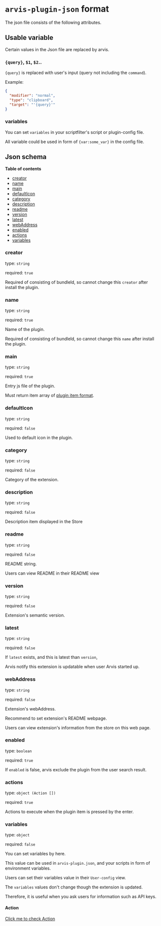 # `arvis-plugin-json` format

The json file consists of the following attributes.

## Usable variable

Certain values in the Json file are replaced by arvis.

### `{query}`, `$1`, `$2`..

`{query}` is replaced with user's input (query not including the `command`).

Example:
```json
{
  "modifier": "normal",
  "type": "clipboard",
  "target": "'{query}'"
}
```

### variables

You can set `variables` in your scriptfilter's script or plugin-config file.

All variable could be used in form of `{var:some_var}` in the config file.

## Json schema

**Table of contents**

- [creator](#creator)
- [name](#name)
- [main](#main)
- [defaultIcon](#defaultIcon)
- [category](#category)
- [description](#description)
- [readme](#readme)
- [version](#version)
- [latest](#latest)
- [webAddress](#webAddress)
- [enabled](#enabled)
- [actions](#actions)
- [variables](#variables)

### creator

type: `string`

required: `true`

Required of consisting of bundleId, so cannot change this `creator` after install the plugin.

### name

type: `string`

required: `true`

Name of the plugin.

Required of consisting of bundleId, so cannot change this `name` after install the plugin.

### main

type: `string`

required: `true`

Entry js file of the plugin.

Must return item array of [plugin item format](./plugin-items-format-description.md).

### defaultIcon

type: `string`

required: `false`

Used to default icon in the plugin.

### category

type: `string`

required: `false`

Category of the extension.

### description

type: `string`

required: `false`

Description item displayed in the Store

### readme

type: `string`

required: `false`

README string.

Users can view README in their README view

### version

type: `string`

required: `false`

Extension's semantic version.

### latest

type: `string`

required: `false`

If `latest` exists, and this is latest than `version`, 

Arvis notify this extension is updatable when user Arvis started up.

### webAddress

type: `string`

required: `false`

Extension's webAddress.

Recommend to set extension's README webpage.

Users can view extension's information from the store on this web page.

### enabled

type: `boolean`

required: `true`

If `enabled` is false, arvis exclude the plugin from the user search result.

### actions

type: `object (Action [])`

required: `true`

Actions to execute when the plugin item is pressed by the enter.

### variables

type: `object`

required: `false`

You can set variables by here.

This value can be used in `arvis-plugin.json`, and your scripts in form of environment variables.

Users can set their variables value in their `User-config` view.

The `variables` values don't change though the extension is updated.

Therefore, it is useful when you ask users for information such as API keys.

#### Action

[Click me to check Action](./action-description.md)
